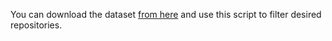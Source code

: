 You can download the dataset [from here](https://reporeapers.github.io) and use this script to filter desired repositories.
